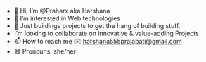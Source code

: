 - 👋 Hi, I’m @Praharx aka Harshana
- 👀 I’m interested in Web technologies 
- 🌱 Just buildings projects to get the hang of building stuff.
- I’m looking to collaborate on innovative & value-adding Projects
- 📫 How to reach me ✉️:harshana555prajapati@gmail.com
- 😄 Pronouns: she/her

<!---
Praharx/Praharx is a ✨ special ✨ repository because its `README.md` (this file) appears on your GitHub profile.
You can click the Preview link to take a look at your changes.
--->
